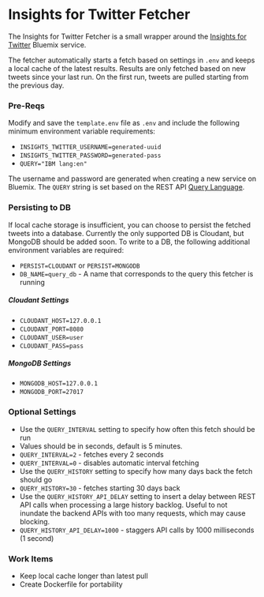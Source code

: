 Insights for Twitter Fetcher
===============

The Insights for Twitter Fetcher is a small wrapper around the [Insights for Twitter](https://console.ng.bluemix.net/docs/services/Twitter/index.html)
Bluemix service.

The fetcher automatically starts a fetch based on settings in `.env` and keeps a local cache of the latest results. Results are only fetched based on new tweets since your last run. On the first run, tweets are pulled starting from the previous day.


### Pre-Reqs
Modify and save the `template.env` file as `.env` and include the following minimum environment variable requirements:
 - `INSIGHTS_TWITTER_USERNAME=generated-uuid`
 - `INSIGHTS_TWITTER_PASSWORD=generated-pass`
 - `QUERY="IBM lang:en"`

The username and password are generated when creating a new service on Bluemix. The `QUERY` string is set based on the REST API [Query Language](https://console.ng.bluemix.net/docs/services/Twitter/twitter_rest_apis.html#querylanguage).


### Persisting to DB
If local cache storage is insufficient, you can choose to persist the fetched tweets into a database. Currently the only supported DB is Cloudant, but MongoDB should be added soon. To write to a DB, the following additional environment variables are required:
 - `PERSIST=CLOUDANT` or `PERSIST=MONGODB`
 - `DB_NAME=query_db` - A name that corresponds to the query this fetcher is running

##### Cloudant Settings
  - `CLOUDANT_HOST=127.0.0.1`
  - `CLOUDANT_PORT=8080`
  - `CLOUDANT_USER=user`
  - `CLOUDANT_PASS=pass`

##### MongoDB Settings
  - `MONGODB_HOST=127.0.0.1`
  - `MONGODB_PORT=27017`

### Optional Settings
 - Use the `QUERY_INTERVAL` setting to specify how often this fetch should be run
  - Values should be in seconds, default is 5 minutes.
  - `QUERY_INTERVAL=2` - fetches every 2 seconds
  - `QUERY_INTERVAL=0` - disables automatic interval fetching
 - Use the `QUERY_HISTORY` setting to specify how many days back the fetch should go
  - `QUERY_HISTORY=30` - fetches starting 30 days back
 - Use the `QUERY_HISTORY_API_DELAY` setting to insert a delay between REST API calls when processing a large history backlog. Useful to not inundate the backend APIs with too many requests, which may cause blocking.
  - `QUERY_HISTORY_API_DELAY=1000` - staggers API calls by 1000 milliseconds (1 second) 


### Work Items
 - Keep local cache longer than latest pull
 - Create Dockerfile for portability
